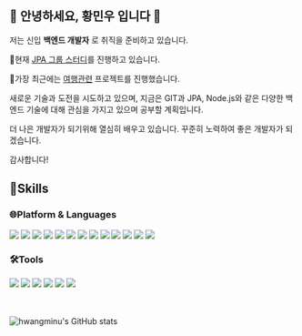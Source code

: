 ## 👋 안녕하세요, 황민우 입니다 👋


저는 신입 **백엔드 개발자** 로 취직을 준비하고 있습니다.

🌱현재 [JPA 그룹 스터디](https://github.com/LeeBG/JPA_Reapeat)를 진행하고 있습니다.


🔭가장 최근에는
<a href="https://github.com/Travel-Maker-project/Travel_maker" target="_blank">여행관련</a> 
프로젝트를 진행했습니다.

새로운 기술과 도전을 시도하고 있으며, 지금은 GIT과 JPA, Node.js와 같은 다양한 백엔드 기술에 대해 관심을 가지고 있으며 공부할 계획입니다.

더 나은 개발자가 되기위해 열심히 배우고 있습니다.
꾸준히 노력하여 좋은 개발자가 되겠습니다.

감사합니다!

## 💪Skills
### 🌐Platform & Languages

<div style="display: inline-block">

<img src="https://img.shields.io/badge/Java-FF0000?style=for-the-badge&logo=OpenJDK&logoColor=black"/>

<img src="https://img.shields.io/badge/oracle-F80000?style=for-the-badge&logo=oracle&logoColor=white"/>

<img src="https://img.shields.io/badge/HTML5-E34F26?style=for-the-badge&logo=HTML5&logoColor=white"/>

<img src="https://img.shields.io/badge/css3-1572B6?style=for-the-badge&logo=css3&logoColor=biolet"/>

<img src="https://img.shields.io/badge/JavaScript-F7DF1E?style=for-the-badge&logo=Javascript&logoColor=white"/>

<img src="https://img.shields.io/badge/jQuery-0769AD?style=for-the-badge&logo=jQuery&logoColor=white"/>

<img src="https://img.shields.io/badge/bootstrap-7952B3?style=for-the-badge&logo=bootstrap&logoColor=white"/>

<img src="https://img.shields.io/badge/jsp-DF7401?style=for-the-badge&logo=openjdk&logoColor=white"/>

<img src="https://img.shields.io/badge/gradle-02303A?style=for-the-badge&logo=gradle&logoColor=white"/>

<img src="https://img.shields.io/badge/maven-C71A36?style=for-the-badge&logo=apachemaven&logoColor=white"/>

<img src="https://img.shields.io/badge/spring-6DB33F?style=for-the-badge&logo=spring&logoColor=white"/>

<img src="https://img.shields.io/badge/springboot-6DB33F?style=for-the-badge&logo=springboot&logoColor=white"/>

<img src="https://img.shields.io/badge/linux-FCC624?style=for-the-badge&logo=linux&logoColor=white"/>

</div>

### 🛠️Tools

<div style="display: inline-block">

<img src="https://img.shields.io/badge/git-F05032?style=for-the-badge&logo=git&logoColor=white"/>

<img src="https://img.shields.io/badge/github-181717?style=for-the-badge&logo=github&logoColor=white"/>

<img src="https://img.shields.io/badge/eclipse-2C2255?style=for-the-badge&logo=eclipseide&logoColor=white"/>

<img src="https://img.shields.io/badge/Visual Studio Code-007ACC?style=for-the-badge&logo=visualstudiocode&logoColor=white"/>

<img src="https://img.shields.io/badge/IntelliJ IDEA-000000?style=for-the-badge&logo=intellijidea&logoColor=white"/>

<img src="https://img.shields.io/badge/Apache NetBeans IDE-1B6AC6?style=for-the-badge&logo=apacheNetBeansIDE&logoColor=white"/>

</div>

<br/>
<br/>
<br/>

![hwangminu's GitHub stats](https://github-readme-stats.vercel.app/api?username=hwangminu&show_icons=true&theme=radical)


